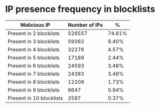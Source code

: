 # IP presence frequency in blocklists
| Malicious IP | Number of IPs | % |
|----|----|----|
| Present in 2 blocklists | 526557 | 74.61% |
| Present in 3 blocklists | 59262 | 8.40% |
| Present in 4 blocklists | 32276 | 4.57% |
| Present in 5 blocklists | 17189 | 2.44% |
| Present in 6 blocklists | 24593 | 3.48% |
| Present in 7 blocklists | 24383 | 3.46% |
| Present in 8 blocklists | 12208 | 1.73% |
| Present in 9 blocklists | 6647 | 0.94% |
| Present in 10 blocklists | 2597 | 0.37% |
